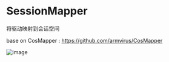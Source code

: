 # SessionMapper
将驱动映射到会话空间

base on CosMapper : https://github.com/armvirus/CosMapper


![image](https://github.com/Rythorndoran/SessionMapper/blob/master/QQ%E6%88%AA%E5%9B%BE20220827230815.png)
